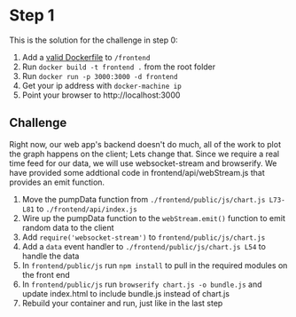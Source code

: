 # Step 1
This is the solution for the challenge in step 0:

1. Add a [valid Dockerfile][] to `/frontend`
2. Run `docker build -t frontend .` from the root folder
3. Run `docker run -p 3000:3000 -d frontend`
4. Get your ip address with `docker-machine ip`
5. Point your browser to http://localhost:3000

## Challenge
Right now, our web app's backend doesn't do much, all of the work to plot the graph happens on the
client; Lets change that. Since we require a real time feed for our data, we will use websocket-stream
and browserify. We have provided some addtional code in frontend/api/webStream.js that provides an emit
function.

1. Move the pumpData function from `./frontend/public/js/chart.js L73-L81` to `./frontend/api/index.js`
2. Wire up the pumpData function to the `webStream.emit()` function to emit random data to the client
3. Add `require('websocket-stream')` to `frontend/public/js/chart.js`
4. Add a `data` event handler to `./frontend/public/js/chart.js L54` to handle the data
5. In `frontend/public/js` run `npm install` to pull in the required modules on the front end
6. In `frontend/public/js` run `browserify chart.js -o bundle.js` and update index.html to include bundle.js instead of chart.js
7. Rebuild your container and run, just like in the last step

[valid Dockerfile]: ./frontend/Dockerfile
